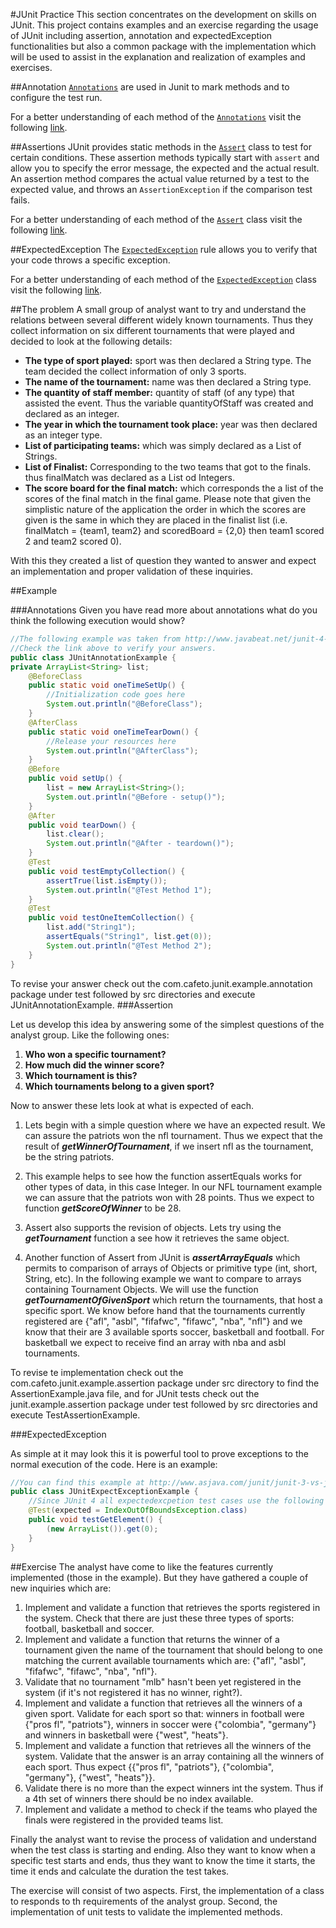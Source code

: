#JUnit Practice
This section concentrates on the development on skills on JUnit. This project contains examples and an exercise regarding 
the usage of JUnit including assertion, annotation and expectedException functionalities but also a common package with
the implementation which will be used to assist in the explanation and realization of examples and exercises.

##Annotation
[`Annotations`][apiAnnotation] are used in Junit to mark methods and to configure the test run.

For a better understanding of each method of the [`Annotations`][apiAnnotation] visit the following [link][detailedAnnotation].

##Assertions
JUnit provides static methods in the [`Assert`][apiAssert] class to test for certain conditions. These assertion methods typically start
with `assert` and allow you to specify the error message, the expected and the actual result. An assertion method compares
the actual value returned by a test to the expected value, and throws an `AssertionException` if the comparison test fails.

For a better understanding of each method of the [`Assert`][apiAssert] class visit the following [link][detailedAssert].

##ExpectedException
The [`ExpectedException`][apiExpectedException] rule allows you to verify that your code throws a specific exception.

For a better understanding of each method of the [`ExpectedException`][apiExpectedException] class visit the following [link][apiExpectedException].

##The problem
A small group of analyst want to try and understand the relations between several different widely known tournaments.
Thus they collect information on six different tournaments that were played and decided to look at the following details:

- **The type of sport played:** sport was then declared a String type. The team decided the collect information of only
3 sports.
- **The name of the tournament:** name was then declared a String type.
- **The quantity of staff member:** quantity of staff (of any type) that assisted the event. Thus the variable quantityOfStaff
was created and declared as an integer.
- **The year in which the tournament took place:** year was then declared as an integer type.
- **List of participating teams:** which was simply declared as a List of Strings.
- **List of Finalist:** Corresponding to the two teams that got to the finals. thus finalMatch was declared as a List od Integers.
- **The score board for the final match:** which corresponds the a list of the scores of the final match in the final game. 
Please note that given the simplistic nature of the application the order in which the scores are given is the same in which
they are placed in the finalist list (i.e. finalMatch = {team1, team2} and scoredBoard = {2,0} then team1 scored 2 and team2 scored 0).

With this they created a list of question they wanted to answer and expect an implementation and proper validation of these
inquiries.

##Example

###Annotations
Given you have read more about annotations what do you think the following execution would show?

```java
//The following example was taken from http://www.javabeat.net/junit-4-annotation-example/#sthash.7VA6deth.dpuf
//Check the link above to verify your answers.
public class JUnitAnnotationExample {
private ArrayList<String> list;
    @BeforeClass
    public static void oneTimeSetUp() {
        //Initialization code goes here
        System.out.println("@BeforeClass");
    }
    @AfterClass
    public static void oneTimeTearDown() {
        //Release your resources here
        System.out.println("@AfterClass");
    }
    @Before
    public void setUp() {
        list = new ArrayList<String>();
        System.out.println("@Before - setup()");
    }
    @After
    public void tearDown() {
        list.clear();
        System.out.println("@After - teardown()");
    }
    @Test
    public void testEmptyCollection() {
        assertTrue(list.isEmpty());
        System.out.println("@Test Method 1");
    }
    @Test
    public void testOneItemCollection() {
        list.add("String1");
        assertEquals("String1", list.get(0));
        System.out.println("@Test Method 2");
    }
}
```

To revise your answer check out the com.cafeto.junit.example.annotation package under test followed by src directories and execute JUnitAnnotationExample.
###Assertion

Let us develop this idea by answering some of the simplest questions of the analyst group. Like the following ones:

1. **Who won a specific tournament?**
2. **How much did the winner score?**
3. **Which tournament is this?**
4. **Which tournaments belong to a given sport?**

Now to answer these lets look at what is expected of each.

1. Lets begin with a simple question where we have an expected result. We can assure the patriots won the nfl tournament. 
   Thus we expect that the result of ***getWinnerOfTournament***, if we insert nfl as the tournament, be the string patriots.

2. This example helps to see how the function assertEquals works for other types of data, in this case Integer.
   In our NFL tournament example we can assure that the patriots won with 28 points. Thus we expect to function ***getScoreOfWinner***
   to be 28.
   
3. Assert also supports the revision of objects. Lets try using the ***getTournament*** function a see how it retrieves the same object.  
   
4. Another function of Assert from JUnit is ***assertArrayEquals*** which permits to comparison of arrays of Objects or primitive type (int, short, String, etc).
   In the following example we want to compare to arrays containing Tournament Objects. We will use the function ***getTournamentOfGivenSport*** which return the tournaments,
   that host a specific sport. We know before hand that the tournaments currently registered are {"afl", "asbl", "fifafwc", "fifawc", "nba", "nfl"} and we know that
   their are 3 available sports soccer, basketball and football. For basketball we expect to receive find an array with nba and asbl tournaments.
   
To revise te implementation check out the com.cafeto.junit.example.assertion package under src directory to find the AssertionExample.java file, and for JUnit tests
check out the junit.example.assertion package under test followed by src directories and execute TestAssertionExample.

###ExpectedException

As simple at it may look this it is powerful tool to prove exceptions to the normal execution of the code. Here is an example:

```java
//You can find this example at http://www.asjava.com/junit/junit-3-vs-junit-4-comparison/
public class JUnitExpectExceptionExample {
    //Since JUnit 4 all expectedexcpetion test cases use the following notation
    @Test(expected = IndexOutOfBoundsException.class)
    public void testGetElement() {
        (new ArrayList()).get(0);
    }
}
```

##Exercise
The analyst have come to like the features currently implemented (those in the example). But they have gathered a couple of new inquiries
which are:

1. Implement and validate a function that retrieves the sports registered in the system. Check that there are just these 
three types of sports: football, basketball and soccer.
2. Implement and validate a function that returns the winner of a tournament given the name of the tournament that should belong
to one matching the current available tournaments which are: {"afl", "asbl", "fifafwc", "fifawc", "nba", "nfl"}.
3. Validate that no tournament "mlb" hasn't been yet registered in the system (if it's not registered it has no winner, right?).
4. Implement and validate a function that retrieves all the winners of a given sport. Validate for each sport so that: winners in football
were {"pros fl", "patriots"}, winners in soccer were {"colombia", "germany"} and winners in basketball were {"west", "heats"}.
5. Implement and validate a function that retrieves all the winners of the system. Validate that the answer is an array containing
all the winners of each sport. Thus expect {{"pros fl", "patriots"}, {"colombia", "germany"}, {"west", "heats"}}.
6. Validate there is no more than the expect winners int the system. Thus if a 4th set of winners there should be no index available.
7. Implement and validate a method to check if the teams who played the finals were registered in the provided teams list.

Finally the analyst want to revise the process of validation and understand when the test class is starting and ending. 
Also they want to know when a specific test starts and ends, thus they want to know the time it starts, the time it ends 
and calculate the duration the test takes.

The exercise will consist of two aspects. First, the implementation of a class to responds to th requirements of the analyst group.
Second, the implementation of unit tests to validate the implemented methods.

[apiAssert]: http://junit.sourceforge.net/javadoc/org/junit/Assert.html
[detailedAssert]: http://www.vogella.com/tutorials/JUnit/article.html#usingjunit_asserts
[apiAnnotation]: http://junit.sourceforge.net/javadoc/
[detailedAnnotation]: http://www.vogella.com/tutorials/JUnit/article.html#usingjunit_annotations
[apiExpectedException]: http://junit.org/apidocs/org/junit/rules/ExpectedException.html